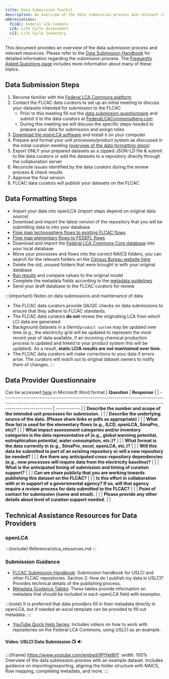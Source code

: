 ```yaml
---
title: Data Submission Toolkit
description: An overview of the data submission process and relevant resources
abbreviations:
  FLCAC: Federal LCA Commons
  LCA: Life Cycle Assessment
  LCI: Life Cycle Inventory
---
```


This document provides an overview of the data submission process and relevant resources.
Please refer to the [Data Submission Handbook](https://flcac-admin.github.io/FLCAC-docs/datasubmissionhandbook) for detailed information regarding the submission process.
The [Frequently Asked Questions page](FAQ.md) includes more information about many of these topics.

## Data Submission Steps

1. Become familiar with the [Federal LCA Commons platform](https://www.lcacommons.gov/)
2. Contact the FLCAC data curators to set up an initial meeting to discuss your datasets intended for submission to the FLCAC
    - Prior to this meeting fill out the [data submission questionnaire](#data-provider-questionnaire) and submit it to the data curators at FederalLCACommons@erg.com
    - During this meeting we will discuss the specific steps needed to prepare your data for submission and assign roles
3. [Download the openLCA software](#openlca) and install it on your computer
4. Prepare and format your unit processes/product system as discussed in the initial curation meeting ([overview of the data formatting steps](#data-formatting-steps))
5. Export ONLY your prepared datasets as a zipped JSON-LD file & submit to the data curators or add the datasets to a repository directly through the collaboration server
6. Reconcile issues identified by the data curators during the review process & check results
7. Approve the final version
8. FLCAC data curators will publish your datasets on the FLCAC

## Data Formatting Steps

- Import your data into openLCA (import steps depend on original data source)
- Download and import the latest version of the repository that you will be submitting data to into your database
- [Flow map technosphere flows to existing FLCAC flows](https://flcac-admin.github.io/FLCAC-docs/datasubmissionhandbook#technosphere-flow-alignment)
- [Flow map elementary flows to FEDEFL flows](https://flcac-admin.github.io/FLCAC-docs/datasubmissionhandbook#elementary-flow-alignment)
- Download and import the [Federal LCA Commons Core database](https://www.lcacommons.gov/lca-collaboration/Federal_LCA_Commons/Fed_Commons_core_database/datasets) into your local database
- Move your processes and flows into the correct NAICS folders, you can search for the relevant folders on the [Census Bureau website here](https://www.census.gov/naics/)
- Delete the old, unused folders that were brought in with your original database
- [Run results](FAQ.md#openlca) and compare values to the original model
- Complete the metadata fields according to the [metadata guidelines](https://flcac-admin.github.io/FLCAC-docs/metadataguidance)
- Send your draft database to the FLCAC curators for review

:::{important} Notes on data submissions and maintenance of data

- The FLCAC data curators provide QA/QC checks on data submissions to ensure that they adhere to FLCAC standards.
- The FLCAC data curators **do not** review the originating LCA from which LCI data are generated.
- Background datasets in a {term}`product system` may be updated over time (e.g., the electricity grid will be updated to represent the most recent year of data available, if an incoming chemical production process is updated and linked to your product system this will be updated). As a result, **static LCIA results are not maintained over time.**
- The FLCAC data curators will make corrections to your data if errors arise. The curators will reach out to original dataset owners to notify them of changes.
:::

## Data Provider Questionnaire
Can be accessed [here](Data%20Provider%20Questionnaire.docx) in Microsoft Word format
| **Question**                                                                                                                                                                             | **Response** |
| ------------------------------------------------------------------------------------------------------------------------------------------------------------------------------------ | ------------ |
| **Describe the number and scope of the intended unit processes for submission.**                                                                                                     |              |
| **Describe the underlying source of the data. (Please share links or pdfs as appropriate)**                                                                                          |              |
| **What flow list is used for the elementary flows (e.g., ILCD, openLCA, SimaPro, etc)?**                                                                                             |              |
| **What impact assessment categories and/or inventory categories is the data representative of (e.g., global warming potential, eutrophication potential, water consumption, etc.)?** |              |
| **What format is the data currently in (e.g., SimaPro, excel, openLCA, etc.)?**                                                                                                      |              |
| **Will this data be submitted to part of an existing repository or will a new repository be needed?**                                                                                |              |
| **Are there any anticipated cross-repository dependencies (e.g., new processes will require data from the electricity baseline)?**                                                   |              |
| **What is the anticipated timing of submission and timing of curation support?**                                                                                                     |              |
| **Can we share publicly that you are working towards publishing this dataset on the FLCAC?**                                                                                         |              |
| **Is this effort in collaboration with or in support of a governmental agency? If so, will that agency require a review process for data submitted to the FLCAC?**                   |              |
| **Point of contact for submission** **(name and email).**                                                                                                                            |              |
| **Please provide any other details about level of curation support needed.**                                                                                                         |              |

## Technical Assistance Resources for Data Providers
### openLCA
:::{include} Reference/olca_resources.md
:::

### Submission Guidance

- [FLCAC Submission Handbook](https://flcac-admin.github.io/FLCAC-docs/datasubmissionhandbook): Submission handbook for USLCI and other FLCAC repositories. Section 2: How do I publish my data in USLCI? Provides technical details of the publishing process.
- [Metadata Guidance Tables](https://flcac-admin.github.io/FLCAC-docs/metadataguidance): These tables provide information on metadata that should be included in each openLCA field with examples.

:::{note}
It is preferred that data providers fill in their metadata directly in openLCA, but if needed an excel template can be provided to fill out metadata.
:::

- [YouTube Quick Help Series](https://www.youtube.com/playlist?list=PLmIn8Hncs7bFUOyXZNGXwG4LtdoTfLz6Q): Includes videos on how to work with repositories on the Federal LCA Commons, using USLCI as an example.

#### Video: USLCI Data Submission 📺 🔉
:::{iframe} https://www.youtube.com/embed/IlPlYet8llY
:width: 100%
Overview of the data submission process with an example dataset. Includes guidance on importing/exporting, aligning the folder structure with NAICS, flow mapping, completing metadata, and more.
:::
